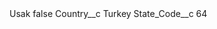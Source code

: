 <?xml version="1.0" encoding="UTF-8"?>
<CustomMetadata xmlns="http://soap.sforce.com/2006/04/metadata" xmlns:xsi="http://www.w3.org/2001/XMLSchema-instance" xmlns:xsd="http://www.w3.org/2001/XMLSchema">
    <label>Usak</label>
    <protected>false</protected>
    <values>
        <field>Country__c</field>
        <value xsi:type="xsd:string">Turkey</value>
    </values>
    <values>
        <field>State_Code__c</field>
        <value xsi:type="xsd:string">64</value>
    </values>
</CustomMetadata>
